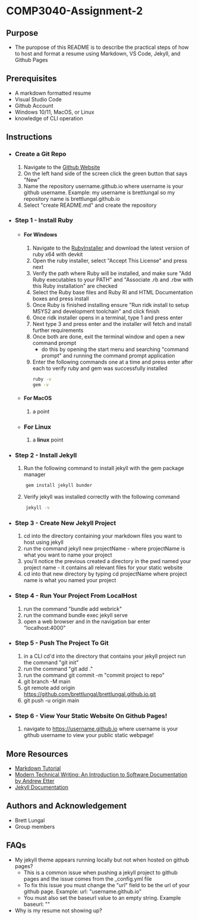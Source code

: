 # COMP3040-Assignment-2

## Purpose
* The puropose of this README is to describe the practical steps of how to host and format a resume using Markdown, VS Code, Jekyll, and Github Pages

## Prerequisites
* A markdown formatted resume
* Visual Studio Code
* Github Account
* Windows 10/11, MacOS, or Linux
* knowledge of CLI operation

## Instructions

* ### Create a Git Repo
    1. Navigate to the [Github Website](https://github.com/)
    2. On the left hand side of the screen click the green button that says "New"
    3. Name the repository username.github.io where username is your github username. Example: my username is brettlungal so my repository name is brettlungal.github.io
    3. Select "create README.md" and create the repository

* ### Step 1 - Install Ruby
    * #### For Windows
        1. Navigate to the [RubyInstaller](https://rubyinstaller.org/downloads/) and download the latest version of ruby x64 with devkit
        2. Open the ruby installer, select "Accept This License" and press next
        3.  Verify the path where Ruby will be installed, and make sure "Add Ruby executables to your PATH" and "Associate .rb and .rbw with this Ruby installation" are checked
        4. Select the Ruby base files and Ruby RI and HTML Documentation boxes and press install
        5. Once Ruby is finished installing ensure "Run ridk install to setup MSYS2 and development toolchain" and click finish
        6. Once ridk installer opens in a terminal, type 1 and press enter
        7. Next type 3 and press enter and the installer will fetch and install further requirements
        8. Once both are done, exit the terminal window and open a new command prompt
            * do this by opening the start menu and searching "command prompt" and running the command prompt application
        9. Enter the following commands one at a time and press enter after each to verify ruby and gem was successfully installed
            ```bash
            ruby -v
            gem -v
            ```
    * #### For MacOS
        1. a point
    * ### For Linux
        1. a **linux** point

* ### Step 2 - Install Jekyll
    1. Run the following command to install jekyll with the gem package manager
    ```bash
        gem install jekyll bunder 
    ```
    2. Verify jekyll was installed correctly with the following command
    ```bash 
        jekyll -v 
    ```

* ### Step 3 - Create New Jekyll Project
    1. cd into the directory containing your markdown files you want to host using jekyll
    2. run the command jekyll new projectName - where projectName is what you want to name your project
    3. you'll notice the previous created a directory in the pwd named your project name - it contains all relevant files for your static website
    4. cd into that new directory by typing cd projectName where project name is what you named your project

* ### Step 4 - Run Your Project From LocalHost
    1. run the command "bundle add webrick"
    2. run the command bundle exec jekyll serve
    3. open a web browser and in the navigation bar enter "localhost:4000"

* ### Step 5 - Push The Project To Git
    1. in a CLI cd'd into the directory that contains your jekyll project run the command "git init"
    2. run the command "git add ."
    3. run the command git commit -m "commit project to repo"
    4. git branch -M main
    5. git remote add origin https://github.com/brettlungal/brettlungal.github.io.git
    6. git push -u origin main

* ### Step 6 - View Your Static Website On Github Pages!
    1. navigate to https://username.github.io where username is your github username to view your public static webpage!

## More Resources
* [Markdown Tutorial](https://www.markdowntutorial.com/)
* [Modern Technical Writing: An Introduction to Software Documentation by Andrew Etter](https://www.amazon.ca/Modern-Technical-Writing-Introduction-Documentation-ebook/dp/B01A2QL9SS)
* [Jekyll Documentation](https://jekyllrb.com/docs/)

## Authors and Acknowledgement
* Brett Lungal
* Group members

## FAQs
* My jekyll theme appears running locally but not when hosted on github pages?
    * This is a common issue when pushing a jekyll project to github pages and the issue comes from the _config.yml file
    * To fix this issue you must change the "url" field to be the url of your github page. Example: url: "username.github.io"
    * You must also set the baseurl value to an empty string. Example baseurl: ""
* Why is my resume not showing up?